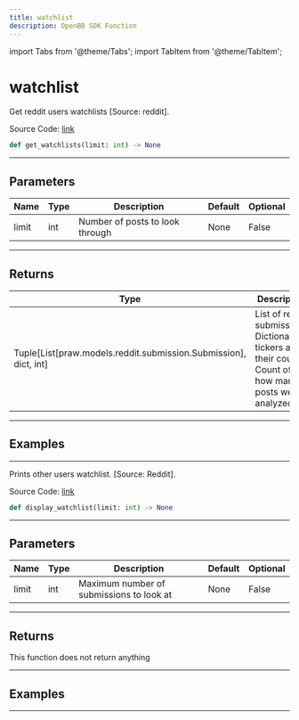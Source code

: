```yaml
---
title: watchlist
description: OpenBB SDK Function
---
```


import Tabs from '@theme/Tabs';
import TabItem from '@theme/TabItem';

# watchlist

<Tabs>
<TabItem value="model" label="Model" default>

Get reddit users watchlists [Source: reddit].

Source Code: [link](https://github.com/OpenBB-finance/OpenBBTerminal/tree/main/openbb_terminal/common/behavioural_analysis/reddit_model.py#L40)

```python
def get_watchlists(limit: int) -> None
```
---

## Parameters

| Name | Type | Description | Default | Optional |
| ---- | ---- | ----------- | ------- | -------- |
| limit | int | Number of posts to look through | None | False |

---

## Returns

| Type | Description |
| ---- | ----------- |
| Tuple[List[praw.models.reddit.submission.Submission], dict, int] | List of reddit submissions,<br/>Dictionary of tickers and their count,<br/>Count of how many posts were analyzed. |

---

## Examples

---



</TabItem>
<TabItem value="view" label="View">

Prints other users watchlist. [Source: Reddit].

Source Code: [link](https://github.com/OpenBB-finance/OpenBBTerminal/tree/main/openbb_terminal/common/behavioural_analysis/reddit_view.py#L138)

```python
def display_watchlist(limit: int) -> None
```
---

## Parameters

| Name | Type | Description | Default | Optional |
| ---- | ---- | ----------- | ------- | -------- |
| limit | int | Maximum number of submissions to look at | None | False |

---

## Returns

This function does not return anything

---

## Examples

---



</TabItem>
</Tabs>